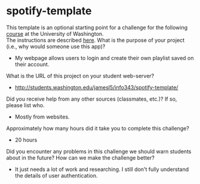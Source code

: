 # spotify-template
This template is an optional starting point for a challenge for the following [course](http://faculty.washington.edu/mikefree/info343/) at the University of Washington.  
The instructions are described [here](http://faculty.washington.edu/mikefree/info343/#/challenges/spotify).
What is the purpose of your project (i.e., why would someone use this app)?
- My webpage allows users to login and create their own playlist saved on their account.

What is the URL of this project on your student web-server?
- http://students.washington.edu/jamesl5/info343/spotify-template/

Did you receive help from any other sources (classmates, etc.)? If so, please list who.
- Mostly from websites.

Approximately how many hours did it take you to complete this challenge?
- 20 hours

Did you encounter any problems in this challenge we should warn students about in the future? How can we make the challenge better?
- It just needs a lot of work and researching. I still don't fully understand the details of user authentication. 
